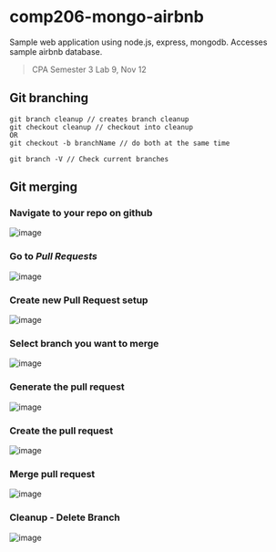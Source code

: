 # comp206-mongo-airbnb
Sample web application using node.js, express, mongodb.  Accesses sample airbnb database.  
> CPA Semester 3 Lab 9, Nov 12

## Git branching
```
git branch cleanup // creates branch cleanup
git checkout cleanup // checkout into cleanup
OR 
git checkout -b branchName // do both at the same time

git branch -V // Check current branches
```


## Git merging

### Navigate to your repo on github
![image](https://user-images.githubusercontent.com/29869696/141522308-9e191840-9fa1-44b4-92db-5ff0cf8a80d9.png)

### Go to *Pull Requests*
![image](https://user-images.githubusercontent.com/29869696/141521924-09ee2e2e-f2b1-44cd-a02b-6a80a681a2e9.png)

### Create new Pull Request setup
![image](https://user-images.githubusercontent.com/29869696/141522093-a2f46a84-e683-4a04-b1e1-cc5a80eee71f.png)

### Select branch you want to merge
![image](https://user-images.githubusercontent.com/29869696/141522185-6c84fca6-e119-4c6d-9530-aaae43bc8b10.png)

### Generate the pull request
![image](https://user-images.githubusercontent.com/29869696/141522459-9df6d8ad-38b8-4903-a1f6-2c3334fbab4a.png)

### Create the pull request
![image](https://user-images.githubusercontent.com/29869696/141522544-4aa21ec9-c956-4593-b9f8-714401df0c39.png)

### Merge pull request
![image](https://user-images.githubusercontent.com/29869696/141522665-f50d31f7-cb79-4138-93bb-ead00e667ca6.png)

### Cleanup - Delete Branch
![image](https://user-images.githubusercontent.com/29869696/141522743-776b027b-7c97-41d6-97ce-8baf19016cdf.png)
